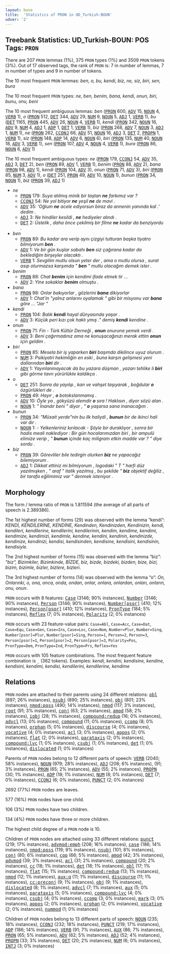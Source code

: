 ```yaml
---
layout: base
title:  'Statistics of PRON in UD_Turkish-BOUN'
udver: '2'
---
```


## Treebank Statistics: UD_Turkish-BOUN: POS Tags: `PRON`

There are 207 `PRON` lemmas (1%), 375 `PRON` types (1%) and 3509 `PRON` tokens (3%).
Out of 17 observed tags, the rank of `PRON` is: 7 in number of lemmas, 7 in number of types and 9 in number of tokens.

The 10 most frequent `PRON` lemmas: <em>ben, o, bu, kendi, biz, ne, siz, biri, sen, bura</em>

The 10 most frequent `PRON` types:  <em>ne, ben, benim, bana, kendi, onun, biri, bunu, onu, beni</em>

The 10 most frequent ambiguous lemmas: <em>ben</em> (<tt><a href="tr_boun-pos-PRON.html">PRON</a></tt> 600, <tt><a href="tr_boun-pos-ADV.html">ADV</a></tt> 15, <tt><a href="tr_boun-pos-NOUN.html">NOUN</a></tt> 4, <tt><a href="tr_boun-pos-VERB.html">VERB</a></tt> 1), <em>o</em> (<tt><a href="tr_boun-pos-PRON.html">PRON</a></tt> 512, <tt><a href="tr_boun-pos-DET.html">DET</a></tt> 344, <tt><a href="tr_boun-pos-ADV.html">ADV</a></tt> 29, <tt><a href="tr_boun-pos-NUM.html">NUM</a></tt> 9, <tt><a href="tr_boun-pos-NOUN.html">NOUN</a></tt> 5, <tt><a href="tr_boun-pos-ADJ.html">ADJ</a></tt> 1, <tt><a href="tr_boun-pos-VERB.html">VERB</a></tt> 1), <em>bu</em> (<tt><a href="tr_boun-pos-DET.html">DET</a></tt> 1165, <tt><a href="tr_boun-pos-PRON.html">PRON</a></tt> 445, <tt><a href="tr_boun-pos-ADV.html">ADV</a></tt> 26, <tt><a href="tr_boun-pos-NOUN.html">NOUN</a></tt> 4, <tt><a href="tr_boun-pos-VERB.html">VERB</a></tt> 1), <em>kendi</em> (<tt><a href="tr_boun-pos-PRON.html">PRON</a></tt> 342, <tt><a href="tr_boun-pos-NOUN.html">NOUN</a></tt> 16, <tt><a href="tr_boun-pos-ADV.html">ADV</a></tt> 9, <tt><a href="tr_boun-pos-NUM.html">NUM</a></tt> 4, <tt><a href="tr_boun-pos-ADJ.html">ADJ</a></tt> 1, <tt><a href="tr_boun-pos-ADP.html">ADP</a></tt> 1, <tt><a href="tr_boun-pos-DET.html">DET</a></tt> 1, <tt><a href="tr_boun-pos-VERB.html">VERB</a></tt> 1), <em>biz</em> (<tt><a href="tr_boun-pos-PRON.html">PRON</a></tt> 268, <tt><a href="tr_boun-pos-ADV.html">ADV</a></tt> 7, <tt><a href="tr_boun-pos-NOUN.html">NOUN</a></tt> 3, <tt><a href="tr_boun-pos-ADJ.html">ADJ</a></tt> 1, <tt><a href="tr_boun-pos-NUM.html">NUM</a></tt> 1), <em>ne</em> (<tt><a href="tr_boun-pos-PRON.html">PRON</a></tt> 262, <tt><a href="tr_boun-pos-CCONJ.html">CCONJ</a></tt> 66, <tt><a href="tr_boun-pos-ADV.html">ADV</a></tt> 51, <tt><a href="tr_boun-pos-NOUN.html">NOUN</a></tt> 16, <tt><a href="tr_boun-pos-ADJ.html">ADJ</a></tt> 3, <tt><a href="tr_boun-pos-DET.html">DET</a></tt> 2, <tt><a href="tr_boun-pos-PROPN.html">PROPN</a></tt> 1, <tt><a href="tr_boun-pos-VERB.html">VERB</a></tt> 1), <em>siz</em> (<tt><a href="tr_boun-pos-PRON.html">PRON</a></tt> 148, <tt><a href="tr_boun-pos-ADP.html">ADP</a></tt> 14, <tt><a href="tr_boun-pos-ADV.html">ADV</a></tt> 6, <tt><a href="tr_boun-pos-NOUN.html">NOUN</a></tt> 6), <em>biri</em> (<tt><a href="tr_boun-pos-PRON.html">PRON</a></tt> 135, <tt><a href="tr_boun-pos-NUM.html">NUM</a></tt> 40, <tt><a href="tr_boun-pos-NOUN.html">NOUN</a></tt> 18, <tt><a href="tr_boun-pos-ADV.html">ADV</a></tt> 3, <tt><a href="tr_boun-pos-VERB.html">VERB</a></tt> 1), <em>sen</em> (<tt><a href="tr_boun-pos-PRON.html">PRON</a></tt> 107, <tt><a href="tr_boun-pos-ADV.html">ADV</a></tt> 4, <tt><a href="tr_boun-pos-NOUN.html">NOUN</a></tt> 4, <tt><a href="tr_boun-pos-VERB.html">VERB</a></tt> 1), <em>bura</em> (<tt><a href="tr_boun-pos-PRON.html">PRON</a></tt> 86, <tt><a href="tr_boun-pos-NOUN.html">NOUN</a></tt> 6, <tt><a href="tr_boun-pos-ADV.html">ADV</a></tt> 1)

The 10 most frequent ambiguous types:  <em>ne</em> (<tt><a href="tr_boun-pos-PRON.html">PRON</a></tt> 179, <tt><a href="tr_boun-pos-CCONJ.html">CCONJ</a></tt> 54, <tt><a href="tr_boun-pos-ADV.html">ADV</a></tt> 35, <tt><a href="tr_boun-pos-ADJ.html">ADJ</a></tt> 3, <tt><a href="tr_boun-pos-DET.html">DET</a></tt> 2), <em>ben</em> (<tt><a href="tr_boun-pos-PRON.html">PRON</a></tt> 89, <tt><a href="tr_boun-pos-ADV.html">ADV</a></tt> 1, <tt><a href="tr_boun-pos-VERB.html">VERB</a></tt> 1), <em>benim</em> (<tt><a href="tr_boun-pos-PRON.html">PRON</a></tt> 88, <tt><a href="tr_boun-pos-ADV.html">ADV</a></tt> 2), <em>bana</em> (<tt><a href="tr_boun-pos-PRON.html">PRON</a></tt> 98, <tt><a href="tr_boun-pos-ADV.html">ADV</a></tt> 1), <em>kendi</em> (<tt><a href="tr_boun-pos-PRON.html">PRON</a></tt> 104, <tt><a href="tr_boun-pos-ADV.html">ADV</a></tt> 3), <em>onun</em> (<tt><a href="tr_boun-pos-PRON.html">PRON</a></tt> 71, <tt><a href="tr_boun-pos-ADV.html">ADV</a></tt> 3), <em>biri</em> (<tt><a href="tr_boun-pos-PRON.html">PRON</a></tt> 85, <tt><a href="tr_boun-pos-NUM.html">NUM</a></tt> 3, <tt><a href="tr_boun-pos-ADV.html">ADV</a></tt> 1), <em>o</em> (<tt><a href="tr_boun-pos-DET.html">DET</a></tt> 251, <tt><a href="tr_boun-pos-PRON.html">PRON</a></tt> 49, <tt><a href="tr_boun-pos-ADV.html">ADV</a></tt> 10, <tt><a href="tr_boun-pos-NOUN.html">NOUN</a></tt> 1), <em>bunun</em> (<tt><a href="tr_boun-pos-PRON.html">PRON</a></tt> 34, <tt><a href="tr_boun-pos-NOUN.html">NOUN</a></tt> 1), <em>biz</em> (<tt><a href="tr_boun-pos-PRON.html">PRON</a></tt> 39, <tt><a href="tr_boun-pos-ADJ.html">ADJ</a></tt> 1)


* <em>ne</em>
  * <tt><a href="tr_boun-pos-PRON.html">PRON</a></tt> 179: <em>Suya atılmış minik bir taştan <b>ne</b> farkımız var ?</em>
  * <tt><a href="tr_boun-pos-CCONJ.html">CCONJ</a></tt> 54: <em>Ne yol bitiyor <b>ne</b> yeşil <b>ne</b> de mavi .</em>
  * <tt><a href="tr_boun-pos-ADV.html">ADV</a></tt> 35: <em>'Oğlum <b>ne</b> acele ediyorsun biraz da annenin yanında kal .' dedim .</em>
  * <tt><a href="tr_boun-pos-ADJ.html">ADJ</a></tt> 3: <em>Ne hindiler kesildi , <b>ne</b> hediyeler alındı .</em>
  * <tt><a href="tr_boun-pos-DET.html">DET</a></tt> 2: <em>Üstelik , daha önce çekilmiş bir filme <b>ne</b> kadar da benziyordu .</em>
* <em>ben</em>
  * <tt><a href="tr_boun-pos-PRON.html">PRON</a></tt> 89: <em>Bu kadar ara verip aynı çizgiyi tutturan başka tiyatro bilmiyorum <b>ben</b> .</em>
  * <tt><a href="tr_boun-pos-ADV.html">ADV</a></tt> 1: <em>Ve bir gün kuşlar sabahı <b>ben</b> siz çağırana kadar da beklediğim birşeyler olacaktı .</em>
  * <tt><a href="tr_boun-pos-VERB.html">VERB</a></tt> 1: <em>Sevgilim mutlu olsun yeter der , ama o mutlu olursa , surat asıp oturmazsa karşımda " <b>ben</b> " mutlu olacağım demek ister .</em>
* <em>benim</em>
  * <tt><a href="tr_boun-pos-PRON.html">PRON</a></tt> 88: <em>Chat <b>benim</b> için kendimi ifade etmek tir ...</em>
  * <tt><a href="tr_boun-pos-ADV.html">ADV</a></tt> 2: <em>Yine sokaklar <b>benim</b> olmuştu .</em>
* <em>bana</em>
  * <tt><a href="tr_boun-pos-PRON.html">PRON</a></tt> 98: <em>Onlar bakıyorlar , gözlerini <b>bana</b> dikiyorlar</em>
  * <tt><a href="tr_boun-pos-ADV.html">ADV</a></tt> 1: <em>Chat'in "yalnız anlarını oyalamak " gibi bir misyonu var <b>bana</b> göre ... "Jar "</em>
* <em>kendi</em>
  * <tt><a href="tr_boun-pos-PRON.html">PRON</a></tt> 104: <em>Balık <b>kendi</b> hayal dünyasında yaşar .</em>
  * <tt><a href="tr_boun-pos-ADV.html">ADV</a></tt> 3: <em>Küçük peri kızı çok haklı ymış ." demiş <b>kendi</b> kendine .</em>
* <em>onun</em>
  * <tt><a href="tr_boun-pos-PRON.html">PRON</a></tt> 71: <em>Fin - Türk Kültür Derneği , <b>onun</b> onuruna yemek verdi .</em>
  * <tt><a href="tr_boun-pos-ADV.html">ADV</a></tt> 3: <em>Beni çağırmadınız ama ne konuşacağınızı merak ettim <b>onun</b> için geldim .</em>
* <em>biri</em>
  * <tt><a href="tr_boun-pos-PRON.html">PRON</a></tt> 85: <em>Mesela bir iş yaparken <b>biri</b> başımda dikilince uyuz olurum .</em>
  * <tt><a href="tr_boun-pos-NUM.html">NUM</a></tt> 3: <em>Psikiyatri hekimliğin en eski , buna karşın gelişmesi yeni dallarından <b>biri</b> dir .</em>
  * <tt><a href="tr_boun-pos-ADV.html">ADV</a></tt> 1: <em>Yayınlanmayacak da bu yazara düşman , yazarı tehlike li <b>biri</b> gibi görme tavrı yürürlükte kaldıkça .</em>
* <em>o</em>
  * <tt><a href="tr_boun-pos-DET.html">DET</a></tt> 251: <em>Sonra da yayılıp , kan ve vahşet taşıyarak , boğdular <b>o</b> özgürlükleri de .</em>
  * <tt><a href="tr_boun-pos-PRON.html">PRON</a></tt> 49: <em>Hayır , <b>o</b> botokslanmamış .</em>
  * <tt><a href="tr_boun-pos-ADV.html">ADV</a></tt> 10: <em>Öyle ya , gökyüzü alemdir <b>o</b> sıra ! Haklısın , diyor sözü alan .</em>
  * <tt><a href="tr_boun-pos-NOUN.html">NOUN</a></tt> 1: <em>" İnandır beni " diyor , " <b>o</b> yaşarsa sana inanacağım .</em>
* <em>bunun</em>
  * <tt><a href="tr_boun-pos-PRON.html">PRON</a></tt> 34: <em>"Müsait yerde"nin bu ilk haliydi , <b>bunun</b> bir de ikinci hali var dır .</em>
  * <tt><a href="tr_boun-pos-NOUN.html">NOUN</a></tt> 1: <em>- Yelkenleriniz kırılacak - Şöyle bir duraklıyor , sonra bir hadis meali naklediyor : Bir gün hocalarımızdan biri , bir ampulü elimize verip , " <b>bunun</b> içinde kaç miligram etkin madde var ? " diye sordu .</em>
* <em>biz</em>
  * <tt><a href="tr_boun-pos-PRON.html">PRON</a></tt> 39: <em>Görevliler bile tedirgin olurken <b>biz</b> ne yapacağız bilemiyorum .</em>
  * <tt><a href="tr_boun-pos-ADJ.html">ADJ</a></tt> 1: <em>Dikkat ettiniz mi bilmiyorum , logodaki " T " harfi düz yazılmışken , " araf " italik yazılmış , bu şekilde " <b>biz</b> objektif değiliz , bir tarafa eğilimimiz var " denmek isteniyor .</em>

## Morphology

The form / lemma ratio of `PRON` is 1.811594 (the average of all parts of speech is 2.389386).

The 1st highest number of forms (29) was observed with the lemma “kendi”: <em>KENDİ, KENDİLERİNE, KENDİNE, Kendinden, Kendinizden, Kendinizin, kendi, kendileri, kendilerine, kendilerini, kendilerinin, kendim, kendime, kendimi, kendimize, kendimizi, kendimle, kendine, kendini, kendinin, kendinizde, kendinize, kendinizi, kendisi, kendisinden, kendisine, kendisini, kendisinin, kendisiyle</em>.

The 2nd highest number of forms (15) was observed with the lemma “biz”: <em>"biz", Bizimkiler, Bizimkinde, BİZDE, biz, bizde, bizdeki, bizden, bize, bizi, bizim, bizimle, bizler, bizlere, bizleri</em>.

The 3rd highest number of forms (14) was observed with the lemma “o”: <em>On, Onlarınki, o, ona, onca, onda, ondan, onlar, onlara, onlardan, onları, onların, onu, onun</em>.

`PRON` occurs with 8 features: <tt><a href="tr_boun-feat-Case.html">Case</a></tt> (3146; 90% instances), <tt><a href="tr_boun-feat-Number.html">Number</a></tt> (3146; 90% instances), <tt><a href="tr_boun-feat-Person.html">Person</a></tt> (3146; 90% instances), <tt><a href="tr_boun-feat-Number-psor.html">Number[psor]</a></tt> (410; 12% instances), <tt><a href="tr_boun-feat-Person-psor.html">Person[psor]</a></tt> (410; 12% instances), <tt><a href="tr_boun-feat-PronType.html">PronType</a></tt> (184; 5% instances), <tt><a href="tr_boun-feat-Reflex.html">Reflex</a></tt> (7; 0% instances), <tt><a href="tr_boun-feat-Polarity.html">Polarity</a></tt> (2; 0% instances)

`PRON` occurs with 23 feature-value pairs: `Case=Abl`, `Case=Acc`, `Case=Dat`, `Case=Equ`, `Case=Gen`, `Case=Ins`, `Case=Loc`, `Case=Nom`, `Number=Plur`, `Number=Sing`, `Number[psor]=Plur`, `Number[psor]=Sing`, `Person=1`, `Person=2`, `Person=3`, `Person[psor]=1`, `Person[psor]=2`, `Person[psor]=3`, `Polarity=Pos`, `PronType=Dem`, `PronType=Ind`, `PronType=Prs`, `Reflex=Yes`

`PRON` occurs with 105 feature combinations.
The most frequent feature combination is `_` (362 tokens).
Examples: <em>kendi, kendini, kendisine, kendine, kendisini, kendimi, kendisi, kendilerini, kendilerine, kendime</em>


## Relations

`PRON` nodes are attached to their parents using 24 different relations: <tt><a href="tr_boun-dep-obl.html">obl</a></tt> (897; 26% instances), <tt><a href="tr_boun-dep-nsubj.html">nsubj</a></tt> (890; 25% instances), <tt><a href="tr_boun-dep-obj.html">obj</a></tt> (801; 23% instances), <tt><a href="tr_boun-dep-nmod-poss.html">nmod:poss</a></tt> (490; 14% instances), <tt><a href="tr_boun-dep-nmod.html">nmod</a></tt> (117; 3% instances), <tt><a href="tr_boun-dep-root.html">root</a></tt> (91; 3% instances), <tt><a href="tr_boun-dep-conj.html">conj</a></tt> (63; 2% instances), <tt><a href="tr_boun-dep-amod.html">amod</a></tt> (58; 2% instances), <tt><a href="tr_boun-dep-iobj.html">iobj</a></tt> (28; 1% instances), <tt><a href="tr_boun-dep-compound-redup.html">compound:redup</a></tt> (16; 0% instances), <tt><a href="tr_boun-dep-advcl.html">advcl</a></tt> (13; 0% instances), <tt><a href="tr_boun-dep-compound.html">compound</a></tt> (11; 0% instances), <tt><a href="tr_boun-dep-ccomp.html">ccomp</a></tt> (8; 0% instances), <tt><a href="tr_boun-dep-orphan.html">orphan</a></tt> (5; 0% instances), <tt><a href="tr_boun-dep-discourse.html">discourse</a></tt> (4; 0% instances), <tt><a href="tr_boun-dep-vocative.html">vocative</a></tt> (4; 0% instances), <tt><a href="tr_boun-dep-acl.html">acl</a></tt> (3; 0% instances), <tt><a href="tr_boun-dep-appos.html">appos</a></tt> (2; 0% instances), <tt><a href="tr_boun-dep-flat.html">flat</a></tt> (2; 0% instances), <tt><a href="tr_boun-dep-parataxis.html">parataxis</a></tt> (2; 0% instances), <tt><a href="tr_boun-dep-compound-lvc.html">compound:lvc</a></tt> (1; 0% instances), <tt><a href="tr_boun-dep-csubj.html">csubj</a></tt> (1; 0% instances), <tt><a href="tr_boun-dep-det.html">det</a></tt> (1; 0% instances), <tt><a href="tr_boun-dep-dislocated.html">dislocated</a></tt> (1; 0% instances)

Parents of `PRON` nodes belong to 12 different parts of speech: <tt><a href="tr_boun-pos-VERB.html">VERB</a></tt> (2040; 58% instances), <tt><a href="tr_boun-pos-NOUN.html">NOUN</a></tt> (979; 28% instances), <tt><a href="tr_boun-pos-ADJ.html">ADJ</a></tt> (208; 6% instances),  (91; 3% instances), <tt><a href="tr_boun-pos-PRON.html">PRON</a></tt> (65; 2% instances), <tt><a href="tr_boun-pos-ADV.html">ADV</a></tt> (55; 2% instances), <tt><a href="tr_boun-pos-PROPN.html">PROPN</a></tt> (30; 1% instances), <tt><a href="tr_boun-pos-ADP.html">ADP</a></tt> (18; 1% instances), <tt><a href="tr_boun-pos-NUM.html">NUM</a></tt> (8; 0% instances), <tt><a href="tr_boun-pos-DET.html">DET</a></tt> (7; 0% instances), <tt><a href="tr_boun-pos-CCONJ.html">CCONJ</a></tt> (6; 0% instances), <tt><a href="tr_boun-pos-PUNCT.html">PUNCT</a></tt> (2; 0% instances)

2692 (77%) `PRON` nodes are leaves.

577 (16%) `PRON` nodes have one child.

106 (3%) `PRON` nodes have two children.

134 (4%) `PRON` nodes have three or more children.

The highest child degree of a `PRON` node is 10.

Children of `PRON` nodes are attached using 33 different relations: <tt><a href="tr_boun-dep-punct.html">punct</a></tt> (219; 17% instances), <tt><a href="tr_boun-dep-advmod-emph.html">advmod:emph</a></tt> (208; 16% instances), <tt><a href="tr_boun-dep-case.html">case</a></tt> (186; 14% instances), <tt><a href="tr_boun-dep-nmod-poss.html">nmod:poss</a></tt> (119; 9% instances), <tt><a href="tr_boun-dep-nsubj.html">nsubj</a></tt> (101; 8% instances), <tt><a href="tr_boun-dep-conj.html">conj</a></tt> (80; 6% instances), <tt><a href="tr_boun-dep-cop.html">cop</a></tt> (66; 5% instances), <tt><a href="tr_boun-dep-amod.html">amod</a></tt> (42; 3% instances), <tt><a href="tr_boun-dep-advmod.html">advmod</a></tt> (39; 3% instances), <tt><a href="tr_boun-dep-acl.html">acl</a></tt> (31; 2% instances), <tt><a href="tr_boun-dep-compound.html">compound</a></tt> (20; 2% instances), <tt><a href="tr_boun-dep-cc.html">cc</a></tt> (18; 1% instances), <tt><a href="tr_boun-dep-det.html">det</a></tt> (18; 1% instances), <tt><a href="tr_boun-dep-obl.html">obl</a></tt> (17; 1% instances), <tt><a href="tr_boun-dep-flat.html">flat</a></tt> (15; 1% instances), <tt><a href="tr_boun-dep-compound-redup.html">compound:redup</a></tt> (13; 1% instances), <tt><a href="tr_boun-dep-nmod.html">nmod</a></tt> (12; 1% instances), <tt><a href="tr_boun-dep-aux-q.html">aux:q</a></tt> (11; 1% instances), <tt><a href="tr_boun-dep-discourse.html">discourse</a></tt> (11; 1% instances), <tt><a href="tr_boun-dep-cc-preconj.html">cc:preconj</a></tt> (9; 1% instances), <tt><a href="tr_boun-dep-obj.html">obj</a></tt> (9; 1% instances), <tt><a href="tr_boun-dep-dislocated.html">dislocated</a></tt> (8; 1% instances), <tt><a href="tr_boun-dep-advcl.html">advcl</a></tt> (7; 1% instances), <tt><a href="tr_boun-dep-aux.html">aux</a></tt> (5; 0% instances), <tt><a href="tr_boun-dep-parataxis.html">parataxis</a></tt> (5; 0% instances), <tt><a href="tr_boun-dep-compound-lvc.html">compound:lvc</a></tt> (4; 0% instances), <tt><a href="tr_boun-dep-csubj.html">csubj</a></tt> (4; 0% instances), <tt><a href="tr_boun-dep-ccomp.html">ccomp</a></tt> (3; 0% instances), <tt><a href="tr_boun-dep-mark.html">mark</a></tt> (3; 0% instances), <tt><a href="tr_boun-dep-appos.html">appos</a></tt> (2; 0% instances), <tt><a href="tr_boun-dep-orphan.html">orphan</a></tt> (2; 0% instances), <tt><a href="tr_boun-dep-vocative.html">vocative</a></tt> (2; 0% instances), <tt><a href="tr_boun-dep-nummod.html">nummod</a></tt> (1; 0% instances)

Children of `PRON` nodes belong to 13 different parts of speech: <tt><a href="tr_boun-pos-NOUN.html">NOUN</a></tt> (235; 18% instances), <tt><a href="tr_boun-pos-CCONJ.html">CCONJ</a></tt> (232; 18% instances), <tt><a href="tr_boun-pos-PUNCT.html">PUNCT</a></tt> (219; 17% instances), <tt><a href="tr_boun-pos-ADP.html">ADP</a></tt> (186; 14% instances), <tt><a href="tr_boun-pos-VERB.html">VERB</a></tt> (91; 7% instances), <tt><a href="tr_boun-pos-AUX.html">AUX</a></tt> (86; 7% instances), <tt><a href="tr_boun-pos-PRON.html">PRON</a></tt> (65; 5% instances), <tt><a href="tr_boun-pos-ADV.html">ADV</a></tt> (62; 5% instances), <tt><a href="tr_boun-pos-ADJ.html">ADJ</a></tt> (52; 4% instances), <tt><a href="tr_boun-pos-PROPN.html">PROPN</a></tt> (33; 3% instances), <tt><a href="tr_boun-pos-DET.html">DET</a></tt> (20; 2% instances), <tt><a href="tr_boun-pos-NUM.html">NUM</a></tt> (6; 0% instances), <tt><a href="tr_boun-pos-INTJ.html">INTJ</a></tt> (3; 0% instances)

